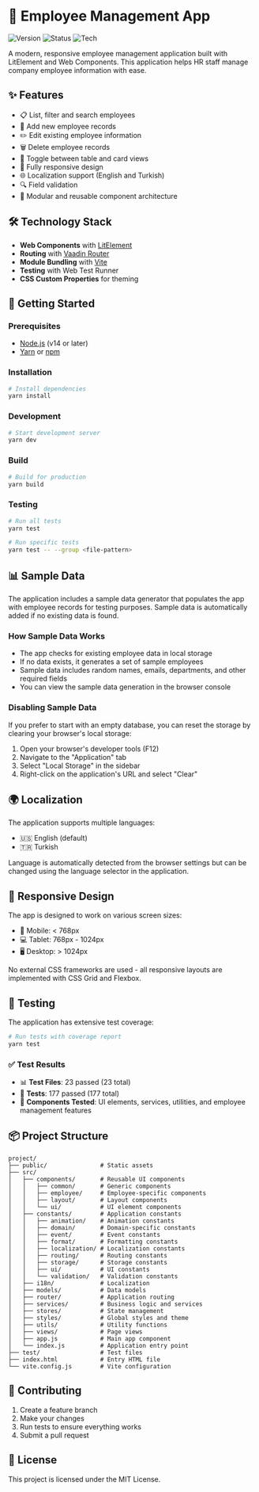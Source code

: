 # 🚀 Employee Management App

![Version](https://img.shields.io/badge/version-1.0.0-blue)
![Status](https://img.shields.io/badge/status-stable-green)
![Tech](https://img.shields.io/badge/tech-LitElement-pink)

A modern, responsive employee management application built with LitElement and Web Components. This application helps HR staff manage company employee information with ease.

## ✨ Features

- 📋 List, filter and search employees
- 👥 Add new employee records
- ✏️ Edit existing employee information
- 🗑️ Delete employee records
- 🔄 Toggle between table and card views
- 📱 Fully responsive design
- 🌐 Localization support (English and Turkish)
- 🔍 Field validation
- 🧩 Modular and reusable component architecture

## 🛠️ Technology Stack

- **Web Components** with [LitElement](https://lit.dev/)
- **Routing** with [Vaadin Router](https://vaadin.com/router)
- **Module Bundling** with [Vite](https://vitejs.dev/)
- **Testing** with Web Test Runner
- **CSS Custom Properties** for theming

## 🚦 Getting Started

### Prerequisites

- [Node.js](https://nodejs.org/) (v14 or later)
- [Yarn](https://yarnpkg.com/) or [npm](https://www.npmjs.com/)

### Installation

```bash
# Install dependencies
yarn install
```

### Development

```bash
# Start development server
yarn dev
```

### Build

```bash
# Build for production
yarn build
```

### Testing

```bash
# Run all tests
yarn test

# Run specific tests
yarn test -- --group <file-pattern>
```

## 📊 Sample Data

The application includes a sample data generator that populates the app with employee records for testing purposes. Sample data is automatically added if no existing data is found.

### How Sample Data Works

- The app checks for existing employee data in local storage
- If no data exists, it generates a set of sample employees
- Sample data includes random names, emails, departments, and other required fields
- You can view the sample data generation in the browser console

### Disabling Sample Data

If you prefer to start with an empty database, you can reset the storage by clearing your browser's local storage:

1. Open your browser's developer tools (F12)
2. Navigate to the "Application" tab
3. Select "Local Storage" in the sidebar
4. Right-click on the application's URL and select "Clear"

## 🌍 Localization

The application supports multiple languages:

- 🇺🇸 English (default)
- 🇹🇷 Turkish

Language is automatically detected from the browser settings but can be changed using the language selector in the application.

## 📱 Responsive Design

The app is designed to work on various screen sizes:

- 📱 Mobile: < 768px
- 💻 Tablet: 768px - 1024px
- 🖥️ Desktop: > 1024px

No external CSS frameworks are used - all responsive layouts are implemented with CSS Grid and Flexbox.

## 🧪 Testing

The application has extensive test coverage:

```bash
# Run tests with coverage report
yarn test
```

### ✅ Test Results

- 📊 **Test Files**: 23 passed (23 total)
- 🧩 **Tests**: 177 passed (177 total)
- 🚀 **Components Tested**: UI elements, services, utilities, and employee management features

## 📦 Project Structure

```
project/
├── public/               # Static assets
├── src/
│   ├── components/       # Reusable UI components
│   │   ├── common/       # Generic components
│   │   ├── employee/     # Employee-specific components
│   │   ├── layout/       # Layout components
│   │   └── ui/           # UI element components
│   ├── constants/        # Application constants
│   │   ├── animation/    # Animation constants
│   │   ├── domain/       # Domain-specific constants
│   │   ├── event/        # Event constants
│   │   ├── format/       # Formatting constants
│   │   ├── localization/ # Localization constants
│   │   ├── routing/      # Routing constants
│   │   ├── storage/      # Storage constants
│   │   ├── ui/           # UI constants
│   │   └── validation/   # Validation constants
│   ├── i18n/             # Localization
│   ├── models/           # Data models
│   ├── router/           # Application routing
│   ├── services/         # Business logic and services
│   ├── stores/           # State management
│   ├── styles/           # Global styles and theme
│   ├── utils/            # Utility functions
│   ├── views/            # Page views
│   ├── app.js            # Main app component
│   └── index.js          # Application entry point
├── test/                 # Test files
├── index.html            # Entry HTML file
└── vite.config.js        # Vite configuration
```

## 🤝 Contributing

1. Create a feature branch
2. Make your changes
3. Run tests to ensure everything works
4. Submit a pull request

## 📜 License

This project is licensed under the MIT License.
